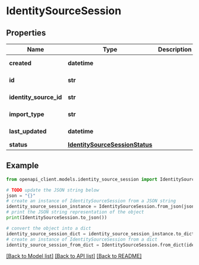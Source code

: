 # IdentitySourceSession


## Properties

Name | Type | Description | Notes
------------ | ------------- | ------------- | -------------
**created** | **datetime** |  | [optional] [readonly] 
**id** | **str** |  | [optional] [readonly] 
**identity_source_id** | **str** |  | [optional] [readonly] 
**import_type** | **str** |  | [optional] [readonly] 
**last_updated** | **datetime** |  | [optional] [readonly] 
**status** | [**IdentitySourceSessionStatus**](IdentitySourceSessionStatus.md) |  | [optional] 

## Example

```python
from openapi_client.models.identity_source_session import IdentitySourceSession

# TODO update the JSON string below
json = "{}"
# create an instance of IdentitySourceSession from a JSON string
identity_source_session_instance = IdentitySourceSession.from_json(json)
# print the JSON string representation of the object
print(IdentitySourceSession.to_json())

# convert the object into a dict
identity_source_session_dict = identity_source_session_instance.to_dict()
# create an instance of IdentitySourceSession from a dict
identity_source_session_from_dict = IdentitySourceSession.from_dict(identity_source_session_dict)
```
[[Back to Model list]](../README.md#documentation-for-models) [[Back to API list]](../README.md#documentation-for-api-endpoints) [[Back to README]](../README.md)


